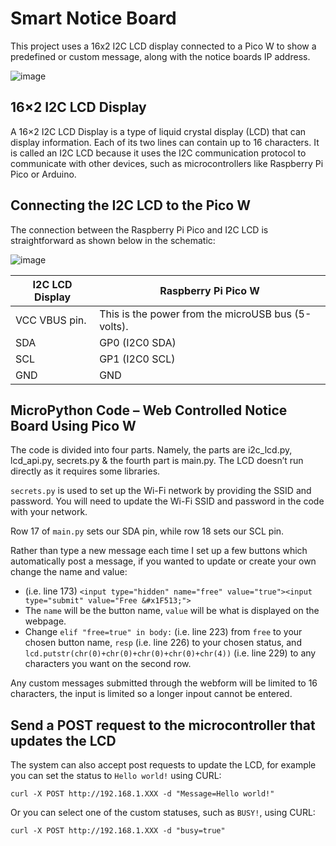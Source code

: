 # Smart Notice Board

This project uses a 16x2 I2C LCD display connected to a Pico W to show a predefined or custom message, along with the notice boards IP address.

![image](https://github.com/CJ0206/Raspberry-Pi-Pico/assets/8594588/50fedc23-fe46-4256-81b4-a546205384f6)

## 16×2 I2C LCD Display
A 16×2 I2C LCD Display is a type of liquid crystal display (LCD) that can display information. Each of its two lines can contain up to 16 characters. It is called an I2C LCD because it uses the I2C communication protocol to communicate with other devices, such as microcontrollers like Raspberry Pi Pico or Arduino.

## Connecting the I2C LCD to the Pico W

The connection between the Raspberry Pi Pico and I2C LCD is straightforward as shown below in the schematic:

![image](https://github.com/CJ0206/Raspberry-Pi-Pico/assets/8594588/86e343ee-9220-401e-8f7f-2fea7113c469)

| I2C LCD Display | Raspberry Pi Pico W |
| ------------- | ------------- |
| VCC	VBUS pin. | This is the power from the microUSB bus (5-volts). |
| SDA	| GP0 (I2C0 SDA) |
| SCL	| GP1 (I2C0 SCL) |
| GND	| GND |

## MicroPython Code – Web Controlled Notice Board Using Pico W

The code is divided into four parts. Namely, the parts are i2c_lcd.py, lcd_api.py, secrets.py & the fourth part is main.py. The LCD doesn’t run directly as it requires some libraries.

`secrets.py` is used to set up the Wi-Fi network by providing the SSID and password. You will need to update the Wi-Fi SSID and password in the code with your network.

Row 17 of `main.py` sets our SDA pin, while row 18 sets our SCL pin.

Rather than type a new message each time I set up a few buttons which automatically post a message, if you wanted to update or create your own change the name and value:
 - (i.e. line 173) `<input type="hidden" name="free" value="true"><input type="submit" value="Free &#x1F513;">`
 - The `name` will be the button name, `value` will be what is displayed on the webpage.
 - Change `elif "free=true" in body:` (i.e. line 223) from `free` to your chosen button name, `resp` (i.e. line 226) to your chosen status, and `lcd.putstr(chr(0)+chr(0)+chr(0)+chr(0)+chr(4))` (i.e. line 229) to any characters you want on the second row.

Any custom messages submitted through the webform will be limited to 16 characters, the input is limited so a longer inpout cannot be entered.

## Send a POST request to the microcontroller that updates the LCD

The system can also accept post requests to update the LCD, for example you can set the status to `Hello world!` using CURL:
```
curl -X POST http://192.168.1.XXX -d "Message=Hello world!"
```

Or you can select one of the custom statuses, such as `BUSY!`, using CURL:
```
curl -X POST http://192.168.1.XXX -d "busy=true"
```
